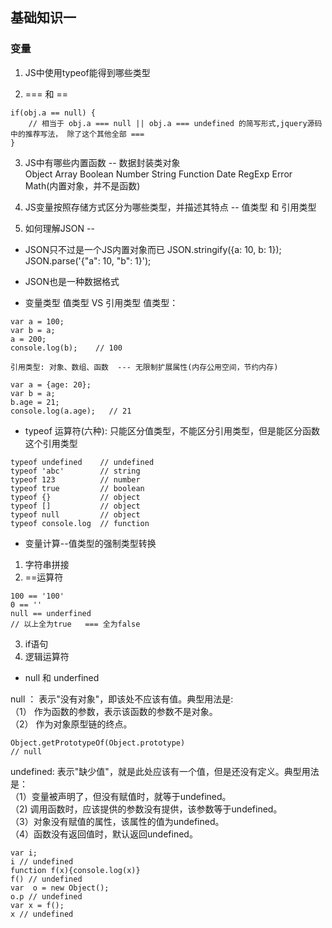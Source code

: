 ## 基础知识一  

### 变量
1. JS中使用typeof能得到哪些类型  

2. === 和 ==   

```
if(obj.a == null) {
    // 相当于 obj.a === null || obj.a === undefined 的简写形式,jquery源码中的推荐写法， 除了这个其他全部 === 
}
```

3. JS中有哪些内置函数  -- 数据封装类对象  
Object
Array
Boolean
Number
String
Function
Date
RegExp
Error
Math(内置对象，并不是函数)  

4. JS变量按照存储方式区分为哪些类型，并描述其特点   -- 值类型 和 引用类型

5. 如何理解JSON  -- 
- JSON只不过是一个JS内置对象而已
JSON.stringify({a: 10, b: 1});
JSON.parse('{"a": 10, "b": 1}');
- JSON也是一种数据格式


- 变量类型
    值类型 VS 引用类型 
    值类型： 
``` 
var a = 100;
var b = a;
a = 200;
console.log(b);    // 100
```

    引用类型: 对象、数组、函数  --- 无限制扩展属性(内存公用空间，节约内存)   
```
var a = {age: 20};
var b = a;
b.age = 21;
console.log(a.age);   // 21
```

- typeof 运算符(六种): 只能区分值类型，不能区分引用类型，但是能区分函数这个引用类型
```
typeof undefined    // undefined
typeof 'abc'        // string
typeof 123          // number
typeof true         // boolean
typeof {}           // object
typeof []           // object
typeof null         // object
typeof console.log  // function  
```

- 变量计算--值类型的强制类型转换  
1. 字符串拼接  
2. ==运算符  
```
100 == '100'
0 == ''
null == underfined
// 以上全为true   === 全为false
```
3. if语句  
4. 逻辑运算符  

- null 和 underfined 

null ： 表示"没有对象"，即该处不应该有值。典型用法是:   
（1） 作为函数的参数，表示该函数的参数不是对象。   
（2） 作为对象原型链的终点。   
```
Object.getPrototypeOf(Object.prototype)
// null
```

undefined: 表示"缺少值"，就是此处应该有一个值，但是还没有定义。典型用法是：   
（1）变量被声明了，但没有赋值时，就等于undefined。  
（2) 调用函数时，应该提供的参数没有提供，该参数等于undefined。   
（3）对象没有赋值的属性，该属性的值为undefined。  
（4）函数没有返回值时，默认返回undefined。   
```
var i;
i // undefined
function f(x){console.log(x)}
f() // undefined
var  o = new Object();
o.p // undefined
var x = f();
x // undefined
```




